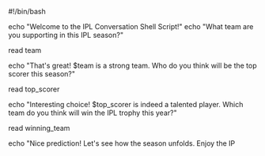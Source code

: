 #!/bin/bash

echo "Welcome to the IPL Conversation Shell Script!"
echo "What team are you supporting in this IPL season?"

read team

echo "That's great! $team is a strong team. Who do you think will be the top scorer this season?"

read top_scorer

echo "Interesting choice! $top_scorer is indeed a talented player. Which team do you think will win the IPL trophy this year?"

read winning_team

echo "Nice prediction! Let's see how the season unfolds. Enjoy the IP